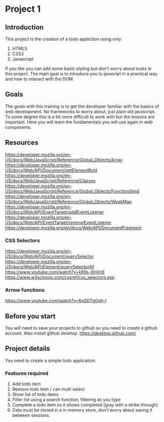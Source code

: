 # Project 1

## Introduction
This project is the creation of a todo appliction using only:

1. HTML5
2. CSS3
3. Javascript

If you like you can add some basic styling but don't worry about looks in this project.
The main goal is to introduce you to javasript in a practical way and how to interact with the DOM.

## Goals
The goals with this training is to get the developer familiar with the basics of web development.
No frameworks to worry about, just plain old javascript.
To some degree this is a bit more difficult to work with but the lessons are important.
Here you will learn the fundamentals you will use again in web components.

## Resources
https://developer.mozilla.org/en-US/docs/Web/JavaScript/Reference/Global_Objects/Array
https://developer.mozilla.org/en-US/docs/Web/API/Document/getElementById
https://developer.mozilla.org/en-US/docs/Web/JavaScript/Reference/Classes
https://developer.mozilla.org/en-US/docs/Web/JavaScript/Reference/Global_Objects/Function/bind
https://developer.mozilla.org/en-US/docs/Web/JavaScript/Reference/Global_Objects/WeakMap
https://developer.mozilla.org/en-US/docs/Web/API/EventTarget/addEventListener
https://developer.mozilla.org/en-US/docs/Web/API/EventTarget/removeEventListener
https://developer.mozilla.org/en/docs/Web/API/DocumentFragment

### CSS Selectors
https://developer.mozilla.org/en-US/docs/Web/API/Document/querySelector  
https://developer.mozilla.org/en-US/docs/Web/API/Element/querySelectorAll  
https://www.youtube.com/watch?v=k69s-XlnVnE  
https://www.w3schools.com/cssref/css_selectors.asp  

### Arrow functions
https://www.youtube.com/watch?v=6sQDTgOqh-I

## Before you start
You will need to save your projects to github so you need to create a github account.
Also install github desktop.
https://desktop.github.com/

## Project details
You need to create a simple todo application.

### Features required
1. Add todo item
2. Remove todo item / can multi select 
3. Show list of todo items
4. Filter list using a search function, filtering as you type
5. Complete a todo item so it shows completed (gray with a strike through)
6. Data must be stored in a in memory store, don't worry about saving it between sessions.
